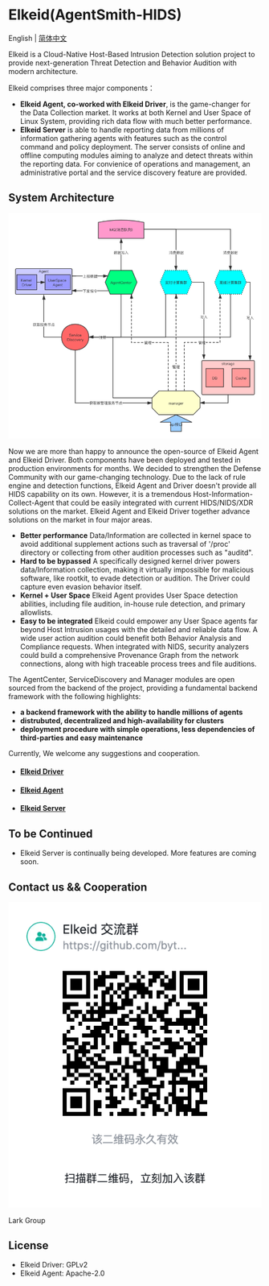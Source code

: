 # Elkeid(AgentSmith-HIDS)

English | [简体中文](README-zh_CN.md)

Elkeid is a Cloud-Native Host-Based Intrusion Detection solution project to provide next-generation Threat Detection and Behavior Audition with modern architecture. 

Elkeid comprises three major components：
* **Elkeid Agent, co-worked with Elkeid Driver**, is the game-changer for the Data Collection market. It works at both Kernel and User Space of Linux System, providing rich data flow with much better performance. 
* **Elkeid Server** is able to handle reporting data from millions of information gathering agents with features such as the control command and policy deployment.  The server consists of online and offline computing modules aiming to analyze and detect threats within the reporting data.  For convienice of operations and management,  an administrative portal and the service discovery feature are provided. 

## System Architecture

<img src="server/docs/server.png"/>

Now we are more than happy to announce the open-source of Elkeid Agent and Elkeid Driver. Both components have been deployed and tested in production environments for months. We decided to strengthen the Defense Community with our game-changing technology. Due to the lack of rule engine and detection functions, Elkeid Agent and Driver doesn't provide all HIDS capability on its own. However, it is a tremendous Host-Information-Collect-Agent that could be easily integrated with current HIDS/NIDS/XDR solutions on the market. Elkeid Agent and Elkeid Driver together advance solutions on the market in four major areas.

* **Better performance**  Data/Information are collected in kernel space to avoid additional supplement actions such as traversal of '/proc' directory or collecting from other audition processes such as "auditd".
* **Hard to be bypassed**  A specifically designed kernel driver powers data/Information collection, making it virtually impossible for malicious software, like rootkit, to evade detection or audition. The Driver could capture even evasion behavior itself.
* **Kernel + User Space**  Elkeid Agent provides User Space detection abilities, including file audition, in-house rule detection, and primary allowlists. 
* **Easy to be integrated**  Elkeid could empower any User Space agents far beyond Host Intrusion usages with the detailed and reliable data flow. A wide user action audition could benefit both Behavior Analysis and Compliance requests. When integrated with NIDS, security analyzers could build a comprehensive Provenance Graph from the network connections, along with high traceable process trees and file auditions.

The AgentCenter, ServiceDiscovery and Manager modules are open sourced from the backend of the project, providing a fundamental backend framework with the following highlights:
* **a backend framework with the ability to handle millions of agents**
* **distrubuted, decentralized and high-availability for clusters**
* **deployment procedure with simple operations, less dependencies of third-parties and easy maintenance**

Currently,  We welcome any suggestions and cooperation.

* #### [Elkeid Driver](https://github.com/bytedance/Elkeid/tree/main/driver)
* #### [Elkeid Agent](https://github.com/bytedance/Elkeid/tree/main/agent)
* #### [Elkeid Server](https://github.com/bytedance/Elkeid/tree/main/server)

## To be Continued 
* Elkeid Server is continually being developed. More features are coming soon.

## Contact us && Cooperation

<img src="./Lark.png"/>

Lark Group

## License
* Elkeid Driver: GPLv2
* Elkeid Agent: Apache-2.0
